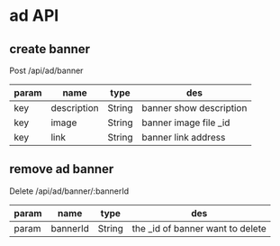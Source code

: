 # ad API
## create banner
Post /api/ad/banner

param|name|type|des
-----|----|----|---
key|description|String|banner show description
key|image|String|banner image file _id
key|link|String|banner link address

## remove ad banner
Delete /api/ad/banner/:bannerId

param|name|type|des
-----|----|----|---
param|bannerId|String|the _id of banner want to delete
